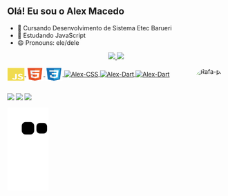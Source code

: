## Olá! Eu sou o Alex Macedo

- 🔭 Cursando Desenvolvimento de Sistema Etec Barueri
- 🌱 Estudando JavaScript
- 😄 Pronouns: ele/dele

<div align="center">
  <a href="https://github.com/Alexxmfs">
  <img height="180em" src="https://github-readme-stats.vercel.app/api?username=Alexxmfs&show_icons=true&theme=dark&include_all_commits=true&count_private=true"/>
  <img height="180em" src="https://github-readme-stats.vercel.app/api/top-langs/?username=Alexxmfs&layout=compact&langs_count=7&theme=dark"/>
</div>
  
  <div style="display: inline_block"><br>
  <img align="center" alt="Alex-Js" height="30" width="40"   src="https://raw.githubusercontent.com/devicons/devicon/master/icons/javascript/javascript-plain.svg">
  <img align="center" alt="Alex-HTML" height="30" width="40" src="https://raw.githubusercontent.com/devicons/devicon/master/icons/html5/html5-original.svg">
  <img align="center" alt="Alex-CSS" height="30" width="40"  src="https://raw.githubusercontent.com/devicons/devicon/master/icons/css3/css3-original.svg">
  <img align="center" alt="Alex-CSS" height="30" width="40"  src="https://cdn.jsdelivr.net/gh/devicons/devicon/icons/csharp/csharp-original.svg" />
  <img align="center" alt="Alex-Dart" height="30" width="40" src="https://cdn.jsdelivr.net/gh/devicons/devicon/icons/dart/dart-original.svg" />
  <img align="center" alt="Alex-Dart" height="30" width="40" src="https://cdn.jsdelivr.net/gh/devicons/devicon/icons/react/react-original.svg" />
     <img align="right" alt="Rafa-pic" height="150" style="border-radius:50px;"
          src="https://i.pinimg.com/564x/a3/54/f2/a354f2a3713632f175ffa37ef9a73a3b.jpg">
  </div>

 ##
  <div>
  <a href = "mailto:alexxmfs2@gmail.com">
  <img src="https://img.shields.io/badge/Gmail-D14836?style=for-the-badge&logo=gmail&logoColor=white" target="_blank"></a>
  <a href = "https://www.linkedin.com/in/alex-macedo-610860235/">
  <img src="https://img.shields.io/badge/LinkedIn-0077B5?style=for-the-badge&logo=linkedin&logoColor=white" target="_blank"></a>
  <a href = "https://api.whatsapp.com/send/?phone=5511945886644&text=Ol%C3%A1+vim+pelo+GitHub&app_absent=0">
  <img src="https://img.shields.io/badge/WhatsApp-25D366?style=for-the-badge&logo=whatsapp&logoColor=white" target="_blank"></a>

      
  ![Snake animation](https://github.com/Alexxmfs/Alexxmfs/blob/output/github-contribution-grid-snake.svg)
    
  </div>
